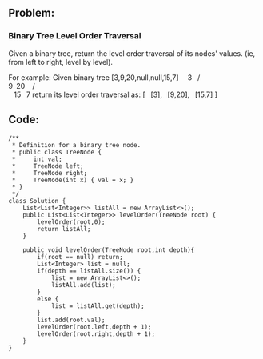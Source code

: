 Problem:
---
### Binary Tree Level Order Traversal
Given a binary tree, return the level order traversal of its nodes' values.
(ie, from left to right, level by level).

For example:
Given binary tree
[3,9,20,null,null,15,7]
    &emsp;3
   &ensp;/&ensp; \
  9&ensp;20
  &ensp;  / &ensp; \
  &ensp; 15 &ensp;7
return its level order traversal as:
[
&ensp;[3],
&ensp;[9,20],
&ensp;[15,7]
]

Code:
---
```
/**
 * Definition for a binary tree node.
 * public class TreeNode {
 *     int val;
 *     TreeNode left;
 *     TreeNode right;
 *     TreeNode(int x) { val = x; }
 * }
 */
class Solution {
    List<List<Integer>> listAll = new ArrayList<>();
    public List<List<Integer>> levelOrder(TreeNode root) {
        levelOrder(root,0);
        return listAll;
    }

    public void levelOrder(TreeNode root,int depth){
        if(root == null) return;
        List<Integer> list = null;
        if(depth == listAll.size()) {
            list = new ArrayList<>();
            listAll.add(list);
        }
        else {
            list = listAll.get(depth);
        }
        list.add(root.val);
        levelOrder(root.left,depth + 1);
        levelOrder(root.right,depth + 1);
    }
}
```

